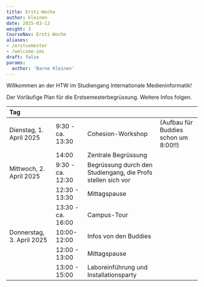 ```yaml
---
title: Ersti-Woche
author: kleinen
date: 2025-03-13
weight: 3
CourseNav: Ersti-Woche
aliases: 
- /erstsemester
- /welcome-imi
draft: false
params:
  author: 'Barne Kleinen'
---
```


Willkommen an der HTW im Studiengang Internationale Medieninformatik!

Der Vorläufige Plan für die Erstsemesterbegrüssung. Weitere Infos folgen.

| Tag                       |                   |                                                              |                                      |
|:------------------------- |:----------------- |:------------------------------------------------------------ | ------------------------------------ |
| Dienstag, 1. April 2025   | 9:30 - ca. 13:30  | Cohesion-Workshop                                            | (Aufbau für Buddies schon um 8:00!!) |
|                           | 14:00             | Zentrale Begrüssung                                          |                                      |
| Mittwoch, 2. April 2025   | 9:30 - ca. 12:30  | Begrüssung durch den Studiengang, die Profs stellen sich vor |                                      |
|                           | 12:30 - 13:30     | Mittagspause                                                 |                                      |
|                           | 13:30 - ca. 16:00 | Campus-Tour                                                  |                                      |
| Donnerstag, 3. April 2025 | 10:00-12:00       | Infos von den Buddies                                        |                                      |
|                           | 12:00 - 13:00     | Mittagspause                                                 |                                      |
|                           | 13:00 - 15:00     | Laboreinführung und Installationsparty                       |                                      |

